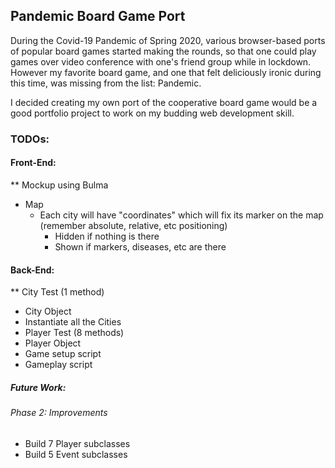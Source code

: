 ## Pandemic Board Game Port

During the Covid-19 Pandemic of Spring 2020, various browser-based ports of popular board games started making the rounds, 
so that one could play games over video conference with one's friend group while in lockdown. However my favorite board game, 
and one that felt deliciously ironic during this time, was missing from the list: Pandemic.

I decided creating my own port of the cooperative board game would be a good portfolio project to work on my budding web development skill.

### TODOs:

#### Front-End:
** Mockup using Bulma
- Map
    - Each city will have "coordinates" which will fix its marker on the map (remember absolute, relative, etc positioning)
        - Hidden if nothing is there
        - Shown if markers, diseases, etc are there

#### Back-End:
** City Test (1 method)
- City Object
- Instantiate all the Cities
- Player Test (8 methods)
- Player Object
- Game setup script
- Gameplay script

##### Future Work:

###### Phase 2: Improvements
- Build 7 Player subclasses
- Build 5 Event subclasses
